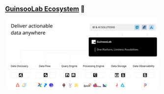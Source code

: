 ## [GuinsooLab Ecosystem](https://guinsoolab.github.io/glab/) 🌈

![guinsoolab-ecosystem](./guinsoo-ecosystem.svg)
